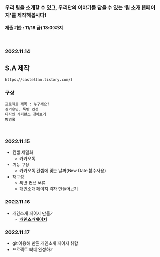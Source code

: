 ### 우리 팀을 소개할 수 있고, 우리만의 이야기를 담을 수 있는 '팀 소개 웹페이지'를 제작해봅시다!   
#### 제출 기한 : 11/18(금) 13:00까지
<br>   

### 2022.11.14
## S.A 제작
    https://castellan.tistory.com/3

### 구상
    프로젝트 제목 : 누구세요?
    질의응답, 톡방 컨셉
    디자인 레퍼런스 찾아보기
    방명록
<br>   

### 2022.11.15

 * 컨셉 세밀화
   + 카카오톡 
 * 기능 구상
   + 카카오톡 컨셉에 맞는 날짜(New Date 함수사용)
 * 재구성
   + 톡방 컨셉 보류
   + 개인소개 페이지 각자 만들어보기

### 2022.11.16
 * 개인소개 페이지 만들기
   + **[개인소개페이지](./개인페이지)**

### 2022.11.17
 * git 이용해 만든 개인소개 페이지 취합 
 * 프로젝트 뼈대 완성하기
 